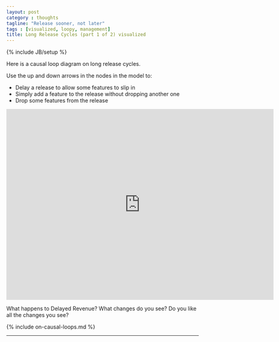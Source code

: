 ```yaml
---
layout: post
category : thoughts
tagline: "Release sooner, not later"
tags : [visualized, loopy, management]
title: Long Release Cycles (part 1 of 2) visualized
---
```


{% include JB/setup %}

Here is a causal loop diagram on long release cycles.

Use the up and down arrows in the nodes in the model to:

 * Delay a release to allow some features to slip in
 * Simply add a feature to the release without dropping another one
 * Drop some features from the release

<iframe width="700" height="500" frameborder="0" src="http://ncase.me/loopy/v1.1/?embed=1&data=[[[3,375,115,0.5,%22Delayed%2520Revenue%22,0],[4,815,114,0.5,%22Loss%2520of%2520Customers%22,0],[5,602,152,0.5,%22Long%2520Release%2520Cycle%22,1],[6,427,314,0.5,%22Delayed%2520Releases%22,1],[7,458,592,0.5,%22Scope%2520Increase%22,1],[8,806,295,0.5,%22Business%2520needs%2520Change%2520Within%2520Cycle%22,1],[9,684,471,0.5,%22Add%2520New%2520Feature%2520to%2520Release%22,1],[10,796,610,0.5,%22Drop%2520Low%2520Prio%2520Feature%2520from%2520Release%22,1]],[[5,3,-4,1,0],[5,4,-23,1,0],[5,8,8,1,0],[8,9,-6,1,0],[9,7,-31,1,0],[7,6,23,1,0],[6,5,27,1,0],[10,7,36,-1,0]],[],10%5D"></iframe>

What happens to Delayed Revenue? What changes do you see? 
Do you like all the changes you see?

{% include on-causal-loops.md %}


---

 [loopy]: http://ncase.me/loopy/
 [Kniberg, 2011]: http://my.safaribooksonline.com/book/project-management/9781941222935